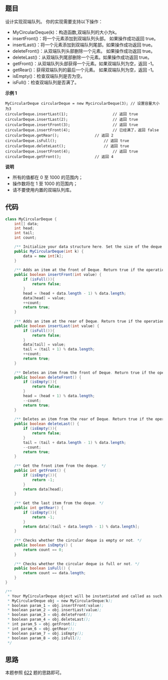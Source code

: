 ## 题目
设计实现双端队列。
你的实现需要支持以下操作：

* MyCircularDeque(k)：构造函数,双端队列的大小为k。
* insertFront()：将一个元素添加到双端队列头部。 如果操作成功返回 true。
* insertLast()：将一个元素添加到双端队列尾部。如果操作成功返回 true。
* deleteFront()：从双端队列头部删除一个元素。 如果操作成功返回 true。
* deleteLast()：从双端队列尾部删除一个元素。如果操作成功返回 true。
* getFront()：从双端队列头部获得一个元素。如果双端队列为空，返回 -1。
* getRear()：获得双端队列的最后一个元素。 如果双端队列为空，返回 -1。
* isEmpty()：检查双端队列是否为空。
* isFull()：检查双端队列是否满了。

**示例 1**
```
MyCircularDeque circularDeque = new MycircularDeque(3); // 设置容量大小为3
circularDeque.insertLast(1);			        // 返回 true
circularDeque.insertLast(2);			        // 返回 true
circularDeque.insertFront(3);			        // 返回 true
circularDeque.insertFront(4);			        // 已经满了，返回 false
circularDeque.getRear();  				// 返回 2
circularDeque.isFull();				        // 返回 true
circularDeque.deleteLast();			        // 返回 true
circularDeque.insertFront(4);			        // 返回 true
circularDeque.getFront();				// 返回 4
```

**说明**

* 所有的值都在 0 至 1000 的范围内；
* 操作数将在 1 至 1000 的范围内；
* 请不要使用内置的双端队列库。

## 代码
```JAVA
class MyCircularDeque {
    int[] data;
    int head;
    int tail;
    int count;

    /** Initialize your data structure here. Set the size of the deque to be k. */
    public MyCircularDeque(int k) {
        data = new int[k];
    }
    
    /** Adds an item at the front of Deque. Return true if the operation is successful. */
    public boolean insertFront(int value) {
        if (isFull()){
            return false;
        }
        head = (head + data.length - 1) % data.length;
        data[head] = value;
        ++count;
        return true;
    }
    
    /** Adds an item at the rear of Deque. Return true if the operation is successful. */
    public boolean insertLast(int value) {
        if (isFull()){
            return false;
        }
        data[tail] = value;
        tail = (tail + 1) % data.length;
        ++count;
        return true;
    }
    
    /** Deletes an item from the front of Deque. Return true if the operation is successful. */
    public boolean deleteFront() {
        if (isEmpty()){
            return false;
        }
        head = (head + 1) % data.length;
        --count;
        return true;
    }
    
    /** Deletes an item from the rear of Deque. Return true if the operation is successful. */
    public boolean deleteLast() {
        if (isEmpty()){
            return false;
        }
        tail = (tail + data.length - 1) % data.length;
        --count;
        return true;
    }
    
    /** Get the front item from the deque. */
    public int getFront() {
        if (isEmpty()){
            return -1;
        }
        return data[head];
    }
    
    /** Get the last item from the deque. */
    public int getRear() {
        if (isEmpty()){
            return -1;
        }
        return data[(tail + data.length - 1) % data.length];
    }
    
    /** Checks whether the circular deque is empty or not. */
    public boolean isEmpty() {
        return count == 0;
    }
    
    /** Checks whether the circular deque is full or not. */
    public boolean isFull() {
        return count == data.length;
    }
}

/**
 * Your MyCircularDeque object will be instantiated and called as such:
 * MyCircularDeque obj = new MyCircularDeque(k);
 * boolean param_1 = obj.insertFront(value);
 * boolean param_2 = obj.insertLast(value);
 * boolean param_3 = obj.deleteFront();
 * boolean param_4 = obj.deleteLast();
 * int param_5 = obj.getFront();
 * int param_6 = obj.getRear();
 * boolean param_7 = obj.isEmpty();
 * boolean param_8 = obj.isFull();
 */
```
## 思路

本题参照 [622](./622_设计循环队列.md) 题的思路即可。